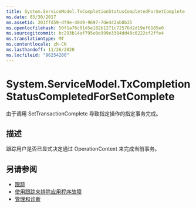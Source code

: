 ```yaml
---
title: System.ServiceModel.TxCompletionStatusCompletedForSetComplete
ms.date: 03/30/2017
ms.assetid: 201ffd59-df9e-40d9-9697-7de442ab8b35
ms.openlocfilehash: 50f1a76c01d5e182b1271c72576d2d19ef6185e0
ms.sourcegitcommit: bc293b14af795e0e999e3304dd40c0222cf2ffe4
ms.translationtype: MT
ms.contentlocale: zh-CN
ms.lasthandoff: 11/26/2020
ms.locfileid: "96254280"
---
```

# <a name="systemservicemodeltxcompletionstatuscompletedforsetcomplete"></a>System.ServiceModel.TxCompletionStatusCompletedForSetComplete

由于调用 SetTransactionComplete 导致指定操作的指定事务完成。  
  
## <a name="description"></a>描述  

 跟踪用户是否已显式决定通过 OperationContext 来完成当前事务。  
  
## <a name="see-also"></a>另请参阅

- [跟踪](index.md)
- [使用跟踪来排除应用程序故障](using-tracing-to-troubleshoot-your-application.md)
- [管理和诊断](../index.md)
